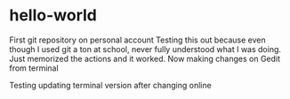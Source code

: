 # hello-world
First git repository on personal account
Testing this out because even though I used git a ton at school, never fully understood what I was doing.
Just memorized the actions and it worked.
Now making changes on Gedit from terminal


Testing updating terminal version after changing online
